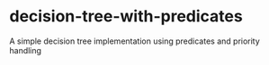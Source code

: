 # decision-tree-with-predicates
A simple decision tree implementation using predicates and priority handling
